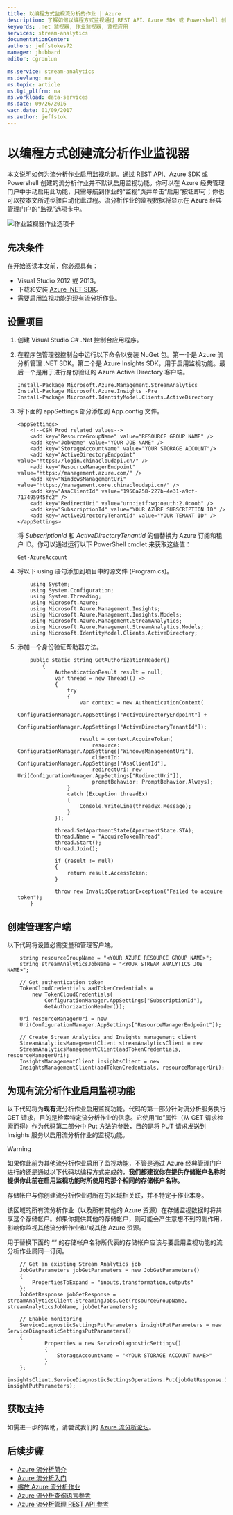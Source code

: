 ```yaml
---
title: 以编程方式监视流分析的作业 | Azure
description: 了解如何以编程方式监视通过 REST API、Azure SDK 或 Powershell 创建的流分析作业。
keywords: .net 监视器, 作业监视器, 监视应用
services: stream-analytics
documentationCenter: 
authors: jeffstokes72
manager: jhubbard
editor: cgronlun

ms.service: stream-analytics
ms.devlang: na
ms.topic: article
ms.tgt_pltfrm: na
ms.workload: data-services
ms.date: 09/26/2016
wacn.date: 01/09/2017
ms.author: jeffstok
---
```


# 以编程方式创建流分析作业监视器
 本文说明如何为流分析作业启用监视功能。通过 REST API、Azure SDK 或 Powershell 创建的流分析作业并不默认启用监视功能。你可以在 Azure 经典管理门户中手动启用此功能，只需导航到作业的“监视”页并单击“启用”按钮即可；你也可以按本文所述步骤自动化此过程。流分析作业的监视数据将显示在 Azure 经典管理门户的“监视”选项卡中。

![作业监视器作业选项卡](./media/stream-analytics-monitor-jobs/stream-analytics-monitor-jobs-tab.png)

## 先决条件
在开始阅读本文前，你必须具有：

- Visual Studio 2012 或 2013。
- 下载和安装 [Azure .NET SDK](/downloads/)。
- 需要启用监视功能的现有流分析作业。

## 设置项目

1.	创建 Visual Studio C# .Net 控制台应用程序。
2.	在程序包管理器控制台中运行以下命令以安装 NuGet 包。第一个是 Azure 流分析管理 .NET SDK。第二个是 Azure Insights SDK，用于启用监视功能。最后一个是用于进行身份验证的 Azure Active Directory 客户端。

	    Install-Package Microsoft.Azure.Management.StreamAnalytics
	    Install-Package Microsoft.Azure.Insights -Pre
	    Install-Package Microsoft.IdentityModel.Clients.ActiveDirectory
    
3.	将下面的 appSettings 部分添加到 App.config 文件。

	    <appSettings>
	    	<!--CSM Prod related values-->
	    	<add key="ResourceGroupName" value="RESOURCE GROUP NAME" />
	    	<add key="JobName" value="YOUR JOB NAME" />
	    	<add key="StorageAccountName" value="YOUR STORAGE ACCOUNT"/>
	    	<add key="ActiveDirectoryEndpoint" value="https://login.chinacloudapi.cn/" />
	    	<add key="ResourceManagerEndpoint" value="https://management.azure.com/" />
	    	<add key="WindowsManagementUri" value="https://management.core.chinacloudapi.cn/" />
	    	<add key="AsaClientId" value="1950a258-227b-4e31-a9cf-717495945fc2" />
	    	<add key="RedirectUri" value="urn:ietf:wg:oauth:2.0:oob" />
	    	<add key="SubscriptionId" value="YOUR AZURE SUBSCRIPTION ID" />
	    	<add key="ActiveDirectoryTenantId" value="YOUR TENANT ID" />
	    </appSettings>
	
    将 *SubscriptionId* 和 *ActiveDirectoryTenantId* 的值替换为 Azure 订阅和租户 ID。你可以通过运行以下 PowerShell cmdlet 来获取这些值：

	    Get-AzureAccount
    
4.	将以下 using 语句添加到项目中的源文件 (Program.cs)。

	        using System;
	        using System.Configuration;
	        using System.Threading;
	        using Microsoft.Azure;
	        using Microsoft.Azure.Management.Insights;
	        using Microsoft.Azure.Management.Insights.Models;
	        using Microsoft.Azure.Management.StreamAnalytics;
	        using Microsoft.Azure.Management.StreamAnalytics.Models;
	        using Microsoft.IdentityModel.Clients.ActiveDirectory;
    
5.	添加一个身份验证帮助器方法。

	        public static string GetAuthorizationHeader()
	        	{
	        		AuthenticationResult result = null;
	        		var thread = new Thread(() =>
	        		{
	        			try
	        			{
	            			var context = new AuthenticationContext(
	                			ConfigurationManager.AppSettings["ActiveDirectoryEndpoint"] +
	                			ConfigurationManager.AppSettings["ActiveDirectoryTenantId"]);

	            			result = context.AcquireToken(
	                			resource: ConfigurationManager.AppSettings["WindowsManagementUri"],
	                			clientId: ConfigurationManager.AppSettings["AsaClientId"],
	                			redirectUri: new Uri(ConfigurationManager.AppSettings["RedirectUri"]),
	                			promptBehavior: PromptBehavior.Always);
	        			}
	        			catch (Exception threadEx)
	        			{
	            			Console.WriteLine(threadEx.Message);
	        			}
	    			});

	    			thread.SetApartmentState(ApartmentState.STA);
	    			thread.Name = "AcquireTokenThread";
	    			thread.Start();
	    			thread.Join();

	    			if (result != null)
	    			{
	        			return result.AccessToken;
	    			}

	    			throw new InvalidOperationException("Failed to acquire token");
	        }

## 创建管理客户端
以下代码将设置必需变量和管理客户端。

	    string resourceGroupName = "<YOUR AZURE RESOURCE GROUP NAME>";
	    string streamAnalyticsJobName = "<YOUR STREAM ANALYTICS JOB NAME>";

	    // Get authentication token
	    TokenCloudCredentials aadTokenCredentials =
	    	new TokenCloudCredentials(
	    		ConfigurationManager.AppSettings["SubscriptionId"],
	    		GetAuthorizationHeader());

	    Uri resourceManagerUri = new
	    Uri(ConfigurationManager.AppSettings["ResourceManagerEndpoint"]);

	    // Create Stream Analytics and Insights management client
	    StreamAnalyticsManagementClient streamAnalyticsClient = new
	    StreamAnalyticsManagementClient(aadTokenCredentials, resourceManagerUri);
	    InsightsManagementClient insightsClient = new
	    InsightsManagementClient(aadTokenCredentials, resourceManagerUri);

## 为现有流分析作业启用监视功能

以下代码将为**现有**流分析作业启用监视功能。代码的第一部分针对流分析服务执行 GET 请求，目的是检索特定流分析作业的信息。它使用“Id”属性（从 GET 请求检索而得）作为代码第二部分中 Put 方法的参数，目的是将 PUT 请求发送到 Insights 服务以启用流分析作业的监视功能。

> [!WARNING]
> 如果你此前为其他流分析作业启用了监视功能，不管是通过 Azure 经典管理门户进行的还是通过以下代码以编程方式完成的，**我们都建议你在提供存储帐户名称时提供你此前在启用监视功能时所使用的那个相同的存储帐户名称。**
> 
> 存储帐户与你创建流分析作业时所在的区域相关联，并不特定于作业本身。
> 
> 该区域的所有流分析作业（以及所有其他的 Azure 资源）在存储监视数据时将共享这个存储帐户。如果你提供其他的存储帐户，则可能会产生意想不到的副作用，影响你监视其他流分析作业和/或其他 Azure 资源。
> 
> 用于替换下面的 “<YOUR STORAGE ACCOUNT NAME>” 的存储帐户名称所代表的存储帐户应该与要启用监视功能的流分析作业属同一订阅。

	    // Get an existing Stream Analytics job
	    JobGetParameters jobGetParameters = new JobGetParameters()
	    {
	    	PropertiesToExpand = "inputs,transformation,outputs"
	    };
	    JobGetResponse jobGetResponse = streamAnalyticsClient.StreamingJobs.Get(resourceGroupName, streamAnalyticsJobName, jobGetParameters);

	    // Enable monitoring
	    ServiceDiagnosticSettingsPutParameters insightPutParameters = new ServiceDiagnosticSettingsPutParameters()
	    {
	    		Properties = new ServiceDiagnosticSettings()
	    		{
	        		StorageAccountName = "<YOUR STORAGE ACCOUNT NAME>"
	    		}
	    };
	    insightsClient.ServiceDiagnosticSettingsOperations.Put(jobGetResponse.Job.Id, insightPutParameters);

## 获取支持
如需进一步的帮助，请尝试我们的 [Azure 流分析论坛](https://social.msdn.microsoft.com/Forums/zh-cn/home?forum=AzureStreamAnalytics)。

## 后续步骤

- [Azure 流分析简介](./stream-analytics-introduction.md)
- [Azure 流分析入门](./stream-analytics-get-started.md)
- [缩放 Azure 流分析作业](./stream-analytics-scale-jobs.md)
- [Azure 流分析查询语言参考](https://msdn.microsoft.com/zh-cn/library/azure/dn834998.aspx)
- [Azure 流分析管理 REST API 参考](https://msdn.microsoft.com/zh-cn/library/azure/dn835031.aspx)
 
<!---HONumber=Mooncake_Quality_Review_0104_2017-->